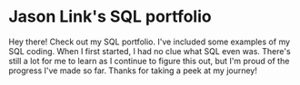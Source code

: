 # Jason Link's SQL portfolio

Hey there! Check out my SQL portfolio. I've included some examples of my SQL coding. When I first started, I had no clue what SQL even was. There's still a lot for me to learn as I continue to figure this out, but I'm proud of the progress I've made so far. Thanks for taking a peek at my journey!
